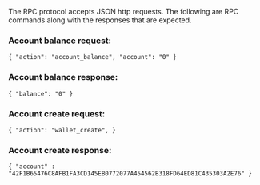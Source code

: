 The RPC protocol accepts JSON http requests.  The following are RPC commands along with the responses that are expected.

### Account balance request:
`{
  "action": "account_balance",
  "account": "0"
}`

### Account balance response:
`{
  "balance": "0"
}`


### Account create request:
`{
  "action": "wallet_create",
}`

### Account create response:
`{
  "account" : "42F1B65476C8AFB1FA3CD145EB0772077A454562B318FD64ED81C435303A2E76"
}`